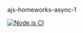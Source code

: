 ajs-homeworks-async-1

[![Node.js CI](https://github.com/O-R-C/ajs-homeworks-async-1/actions/workflows/node.js.yml/badge.svg)](https://github.com/O-R-C/ajs-homeworks-async-1/actions/workflows/node.js.yml)
